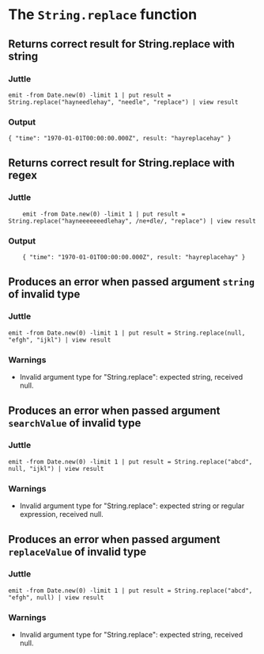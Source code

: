 # The `String.replace` function

## Returns correct result for String.replace with string

### Juttle

    emit -from Date.new(0) -limit 1 | put result = String.replace("hayneedlehay", "needle", "replace") | view result

### Output

    { "time": "1970-01-01T00:00:00.000Z", result: "hayreplacehay" }

## Returns correct result for String.replace with regex

### Juttle

        emit -from Date.new(0) -limit 1 | put result = String.replace("hayneeeeeeedlehay", /ne+dle/, "replace") | view result

### Output

        { "time": "1970-01-01T00:00:00.000Z", result: "hayreplacehay" }

## Produces an error when passed argument `string` of invalid type

### Juttle

    emit -from Date.new(0) -limit 1 | put result = String.replace(null, "efgh", "ijkl") | view result

### Warnings

  * Invalid argument type for "String.replace": expected string, received null.

## Produces an error when passed argument `searchValue` of invalid type

### Juttle

    emit -from Date.new(0) -limit 1 | put result = String.replace("abcd", null, "ijkl") | view result

### Warnings

  * Invalid argument type for "String.replace": expected string or regular expression, received null.

## Produces an error when passed argument `replaceValue` of invalid type

### Juttle

    emit -from Date.new(0) -limit 1 | put result = String.replace("abcd", "efgh", null) | view result

### Warnings

  * Invalid argument type for "String.replace": expected string, received null.
